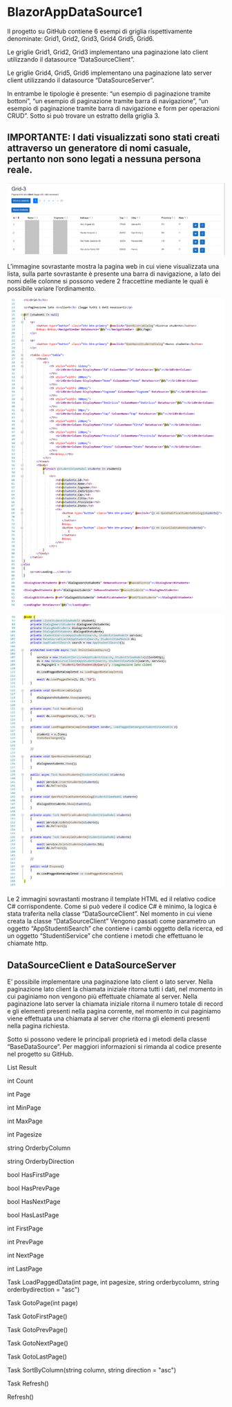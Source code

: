# BlazorAppDataSource1

Il progetto su GitHub contiene 6 esempi di griglia rispettivamente denominate: Grid1, Grid2, Grid3, Grid4 Grid5, Grid6.   
 
Le griglie Grid1, Grid2, Grid3 implementano una paginazione lato client utilizzando il datasource “DataSourceClient”.
 
Le griglie Grid4, Grid5, Grid6 implementano una paginazione lato server client utilizzando il datasource “DataSourceServer”.
 
In entrambe le tipologie è presente: “un esempio di paginazione tramite bottoni”, “un esempio di paginazione tramite barra di navigazione”,  “un esempio di paginazione tramite barra di navigazione e form per operazioni CRUD”. Sotto si può trovare un estratto della griglia 3.

## IMPORTANTE: I dati visualizzati sono stati creati attraverso un generatore di nomi casuale, pertanto non sono legati a nessuna persona reale. 

![example1](/BlazorAppDataSource1/exemple1.png)

L’immagine sovrastante mostra la pagina web in cui viene visualizzata una lista, sulla parte sovrastante è presente una barra di navigazione, a lato dei nomi delle colonne si possono vedere 2 fraccettine mediante le quali è possibile variare l’ordinamento.

![example2](/BlazorAppDataSource1/exemple2.png)

![example3](/BlazorAppDataSource1/exemple3.png)

Le 2 immagini sovrastanti mostrano il template HTML ed il relativo codice C# corrispondente. Come si può vedere il codice C# è minimo, la logica è stata traferita nella classe “DataSourceClient”. Nel momento in cui viene creata la classe “DataSourceClient” Vengono passati come parametro un oggetto “AppStudentiSearch” che contiene i cambi oggetto della ricerca, ed un oggetto “StudentiService” che contiene i metodi che effettuano le chiamate http.
 
## DataSourceClient e DataSourceServer

E’ possibile implementare una paginazione lato client o lato server. Nella paginazione lato client la chiamata iniziale ritorna tutti i dati, nel momento in cui paginiamo non vengono più effettuate chiamate al server.  Nella paginazione lato server la chiamata iniziale ritorna il numero totale di record e gli elementi presenti nella pagina corrente, nel momento in cui paginiamo viene effettuata una chiamata al server che ritorna gli elementi presenti nella pagina richiesta.
 
Sotto si possono vedere le principali proprietà ed i metodi della classe “BaseDataSource”. Per maggiori informazioni si rimanda al codice presente nel progetto su GitHub.
  
 List<TViewModel> Result 
 
 int Count 
 
 int Page
 
 int MinPage
 
 int MaxPage
 
 int Pagesize
 
 string OrderbyColumn
 
 string OrderbyDirection
 
 bool HasFirstPage
 
 bool HasPrevPage
 
 bool HasNextPage
 
 bool HasLastPage
 
 int FirstPage
 
 int PrevPage
 
 int NextPage
 
 int LastPage
 
 Task LoadPaggedData(int page, int pagesize, string orderbycolumn, string orderbydirection = "asc")
 
 Task<bool> GotoPage(int page)
 
 Task<bool> GotoFirstPage()
 
 Task<bool> GotoPrevPage()
 
 Task<bool> GotoNextPage()
 
 Task<bool> GotoLastPage()
 
 Task<bool> SortByColumn(string column, string direction = "asc") 
 
 Task<bool> Refresh()
 
 Refresh()
